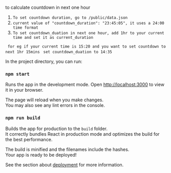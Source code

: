 
to calculate countdown in next one hour
 1. `To set countdown duration, go to /public/data.json`
 2. `current value of "countdown_duration": "23:45:05", it uses a 24:00 time format`
 3. `To set countdown_duation in next one hour, add 1hr to your current time and set it as current_duration `

` for eg if your current time is 15:20 and you want to set countdown to next 1hr 15mins`
` set countdown_duation to 14:35`
 




In the project directory, you can run:

### `npm start`

Runs the app in the development mode.
Open [http://localhost:3000](http://localhost:3000) to view it in your browser.

The page will reload when you make changes.\
You may also see any lint errors in the console.

### `npm run build`

Builds the app for production to the `build` folder.\
It correctly bundles React in production mode and optimizes the build for the best performance.

The build is minified and the filenames include the hashes.\
Your app is ready to be deployed!

See the section about [deployment](https://facebook.github.io/create-react-app/docs/deployment) for more information.

